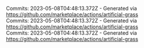 Commits: 2023-05-08T04:48:13.372Z - Generated via https://github.com/marketplace/actions/artificial-grass
<br>
Commits: 2023-05-08T04:48:13.372Z - Generated via https://github.com/marketplace/actions/artificial-grass
<br>
Commits: 2023-05-08T04:48:13.372Z - Generated via https://github.com/marketplace/actions/artificial-grass
<br>
